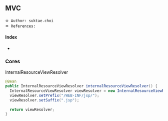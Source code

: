 ## MVC

```
ㅁ Author: suktae.choi
ㅁ References:
```

#### Index

- 

### Cores

InternalResourceViewResolver

```java
@Bean
public InternalResourceViewResolver internalResourceViewResolver() {
  InternalResourceViewResolver viewResolver = new InternalResourceViewResolver();
  viewResolver.setPrefix("/WEB-INF/jsp/");
  viewResolver.setSuffix(".jsp");
  
  return viewResolver;
}
```

